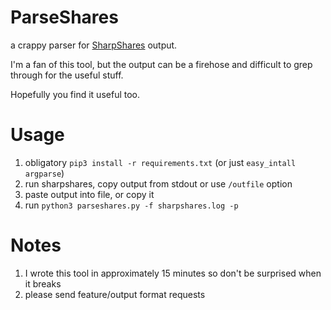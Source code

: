 # ParseShares
a crappy parser for [SharpShares](https://github.com/mitchmoser/SharpShares) output.

I'm a fan of this tool, but the output can be a firehose and difficult to grep through for the useful stuff.

Hopefully you find it useful too.

# Usage
1. obligatory `pip3 install -r requirements.txt` (or just `easy_intall argparse`)
1. run sharpshares, copy output from stdout or use `/outfile` option
1. paste output into file, or copy it
1. run `python3 parseshares.py -f sharpshares.log -p`

# Notes
1. I wrote this tool in approximately 15 minutes so don't be surprised when it breaks
1. please send feature/output format requests